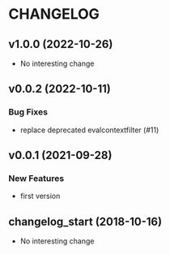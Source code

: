 # CHANGELOG

## v1.0.0 (2022-10-26)

- No interesting change

## v0.0.2 (2022-10-11)

### Bug Fixes

- replace deprecated evalcontextfilter (#11)

## v0.0.1 (2021-09-28)

### New Features

- first version

## changelog_start (2018-10-16)

- No interesting change


